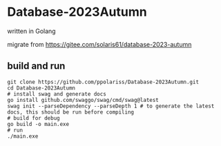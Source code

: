 # Database-2023Autumn
written in Golang

migrate from https://gitee.com/solaris61/database-2023-autumn

## build and run
```
git clone https://github.com/ppolariss/Database-2023Autumn.git
cd Database-2023Autumn
# install swag and generate docs
go install github.com/swaggo/swag/cmd/swag@latest
swag init --parseDependency --parseDepth 1 # to generate the latest docs, this should be run before compiling
# build for debug
go build -o main.exe
# run
./main.exe
```
